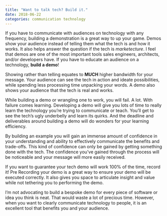 ```yaml
---
title: "Want to talk tech? Build it."
date: 2018-06-22
categories: communication technology
---
```

If you have to communicate with audiences on technology with any frequency, building a demonstration is a great way to up your game. Demos show your audience instead of telling them what the tech is and how it works. It also helps answer the question if the tech is _marketecture_. I feel that demos are one of the most important tools sales engineers, architects, and/or developers have. If you have to educate an audience on a technology, __build a demo__!

Showing rather than telling equates to __MUCH__ higher bandwidth for your message. Your audience can see the tech in action and ideate possibilities, while spending less processing time unpacking your words. A demo also shows your audience that the tech is real and works.

While building a demo or wrangling one to work, you will fail. A lot. With failure comes learning. Developing a demo will give you lots of time to really learn the technology you’re trying to communicate or teach. You’ll get to see the tech’s ugly underbelly and learn its quirks. And the deadline and deliverables around building a demo will do wonders for your learning efficiency.

By building an example you will gain an immense amount of confidence in your understanding and ability to effectively communicate the benefits and trade-offs. This kind of confidence can only be gained by getting something done with the tech. The confidence you’ve gained through the process will be noticeable and your message will more easily received.

If you want to guarantee your tech demo will work 100% of the time, record it! Pre Recording your demo is a great way to ensure your demo will be executed correctly. It also gives you space to articulate insight and value while not tethering you to performing the demo.

I’m not advocating to build a bespoke demo for every piece of software or idea you think is neat. That would waste a lot of precious time. However, when you want to clearly communicate technology to people, it is an excellent tool that benefits you and your audience.

